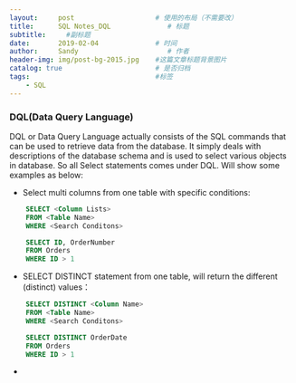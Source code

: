 ```yaml
---
layout:     post                    # 使用的布局（不需要改）
title:      SQL Notes_DQL              # 标题 
subtitle:     #副标题
date:       2019-02-04              # 时间
author:     Sandy                      # 作者
header-img: img/post-bg-2015.jpg    #这篇文章标题背景图片
catalog: true                       # 是否归档
tags:                               #标签
    - SQL
---
```


### DQL(Data Query Language)

DQL or Data Query Language actually consists of the SQL commands that can be used to retrieve data from the database. It simply deals with descriptions of the database schema and is used to select various objects in database. So all Select statements comes under DQL. Will show some examples as below:

- Select multi columns from one table with specific conditions:

```sql
    SELECT <Column Lists>
    FROM <Table Name>
    WHERE <Search Conditons>
```
```sql
    SELECT ID, OrderNumber 
    FROM Orders  
    WHERE ID > 1
```



- SELECT DISTINCT statement from one table, will return the different (distinct) values：
```sql
    SELECT DISTINCT <Column Name>
    FROM <Table Name>
    WHERE <Search Conditons>
```
```sql
    SELECT DISTINCT OrderDate 
    FROM Orders  
    WHERE ID > 1
```

- 
